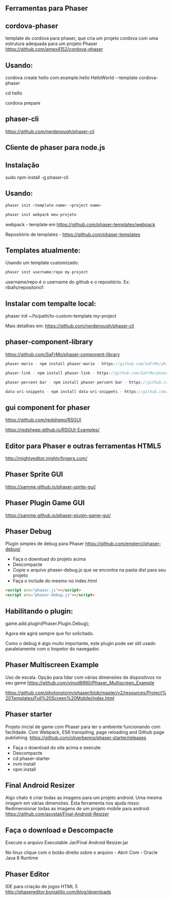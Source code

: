 ## Ferramentas para Phaser

## cordova-phaser
template do cordova para phaser, que cria um projeto cordova com uma estrutura adequada para um projeto Phaser
https://github.com/amex4152/cordova-phaser

## Usando:
cordova create hello com.example.hello HelloWorld --template cordova-phaser

cd hello

cordova prepare


## phaser-cli
https://github.com/nerdenough/phaser-cli

## Cliente de phaser para node.js

## Instalação
sudo npm install -g phaser-cli

## Usando:
```js
phaser init <template-name> <project-name>

phaser init webpack meu-projeto
```

webpack - template em https://github.com/phaser-templates/webpack

Repositório de templates - https://github.com/phaser-templates

## Templates atualmente:

Usando um template customizado:
```js
phaser init username/repo my-project
```
username/repo é o username do github e o repositório. Ex: ribafs/repositorio1

## Instalar com tempalte local:

phaser init ~/fs/path/to-custom-template my-project

Mais detalhes em:
https://github.com/nerdenough/phaser-cli


## phaser-component-library
https://github.com/SaFrMo/phaser-component-library
```js
phaser-mario - npm install phaser-mario - https://github.com/SaFrMo/phaser-mario

phaser-link - npm install phaser-link - https://github.com/SaFrMo/phaser-link

phaser-percent-bar - npm install phaser-percent-bar - https://github.com/SaFrMo/phaser-percent-bar

data-uri-snippets - npm install data-uri-snippets - https://github.com/SaFrMo/data-uri-snippets
```

## gui component for phaser
https://github.com/redsheep/RSGUI

https://redsheep.github.io/RSGUI-Examples/


## Editor para Phaser e outras ferramentas HTML5
http://mightyeditor.mightyfingers.com/

## Phaser Sprite GUI
https://samme.github.io/phaser-sprite-gui/

## Phaser Plugin Game GUI
https://samme.github.io/phaser-plugin-game-gui/

## Phaser Debug
Plugin simples de debug para Phaser
https://github.com/englercj/phaser-debug/

- Faça o download do projeto acima
- Descompacte
- Copie o arquivo phaser-debug.js que se encontra na pasta dist para seu projeto
- Faça o include do mesmo no index.html
```html
<script src="phaser.js"></script>
<script src="phaser-debug.js"></script>
```
## Habilitando o plugin:
game.add.plugin(Phaser.Plugin.Debug);

Agora ele agirá sempre que for solicitado.

Como o debug é algo muito importante, este plugin pode ser útil usado paralelamente com o Inspetor do navegador.

## Phaser Multiscreen Example

Uso de escala. Opção para lidar com várias dimensões de dispositivos no seu game
https://github.com/vinod8990/Phaser_Multiscreen_Example

https://github.com/photonstorm/phaser/blob/master/v2/resources/Project%20Templates/Full%20Screen%20Mobile/index.html

## Phaser starter
Projeto inicial de game com Phaser para ter o ambiente funcionando com facilidade. 
Com Webpack, ES6 transpiling, page reloading and Github page publishing.
https://github.com/oliverbenns/phaser-starter/releases

- Faça o download do site acima e execute:
- Descompacte
- cd phaser-starter
- nvm install
- npm install

## Final Android Resizer

Algo chato é criar todas as imagens para um projeto android. Uma mesma imagem em várias dimensões.
Esta ferramenta nos ajuda nisso: Redimensionar todas as imagens de um projeto mobile para android
https://github.com/asystat/Final-Android-Resizer

## Faça o download e Descompacte
Execute o arquivo Executable Jar/Final Android Resizer.jar

No linux clique com o botão direito sobre o arquivo - Abrir Com - Oracle Java 8 Runtime

## Phaser Editor
IDE para criação de jogos HTML 5
http://phasereditor.boniatillo.com/blog/downloads

